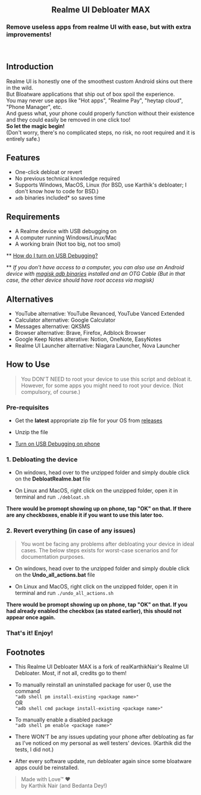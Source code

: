 <h2 align="center">Realme UI Debloater MAX</h2>
  <p align="center">
 <h3>Remove useless apps from realme UI with ease, but with extra improvements!</h3>
 <p align="center">
    <br />
</div>


## Introduction

Realme UI is honestly one of the smoothest custom Android skins out there in the wild.<br>
But Bloatware applications that ship out of box spoil the experience. <br>
You may never use apps like "Hot apps", "Realme Pay", "heytap cloud", "Phone Manager", etc. <br>
And guess what, your phone could properly function without their existence and they could easily be removed in one click too!<br>
**So let the magic begin!**<br>
(Don't worry, there's no complicated steps, no risk, no root required and it is entirely safe.)<br>

## Features

- One-click debloat or revert
- No previous technical knowledge required 
- Supports Windows, MacOS, Linux (for BSD, use Karthik's debloater; I don't know how to code for BSD.)
- `adb` binaries included* so saves time

## Requirements 

- A Realme device with USB debugging on
- A computer running Windows/Linux/Mac
- A working brain (Not too big, not too smol) </br>

** [How do I turn on USB Debugging?](/Turning_on_usb_debugging.md)

** _If you don't have access to a computer, you can also use an Android device with [magisk adb binaries](https://sourceforge.net/projects/magiskfiles/files/module-uploads/adb-ndk-103916.zip/download) installed and an OTG Cable (But in that case, the other device should have root access via magisk)_

## Alternatives

- YouTube alternative: YouTube Revanced, YouTube Vanced Extended
- Calculator alternative: Google Calculator
- Messages alternative: QKSMS
- Browser alternative: Brave, Firefox, Adblock Browser
- Google Keep Notes alterative: Notion, OneNote, EasyNotes
- Realme UI Launcher alternative: Niagara Launcher, Nova Launcher

## **How to Use**

> You DON'T NEED to root your device to use this script and debloat it. However, for some apps you might need to root your device. (Not compulsory, of course.)

### Pre-requisites

- Get the **latest** appropriate zip file for your OS from [releases](https://github.com/realKarthikNair/realme-ui-debloater/releases)

- Unzip the file 

- [Turn on USB Debugging on phone](/Turning_on_usb_debugging.md)

### **1. Debloating the device**

- On windows, head over to the unzipped folder and simply double click on the **DebloatRealme.bat** file 

- On Linux and MacOS, right click on the unzipped folder, open it in terminal and run `./debloat.sh` 

**There would be promopt showing up on phone, tap "OK" on that. If there are any checkboxes, enable it if you want to use this later too.**

### **2. Revert everything (in case of any issues)**

> You wont be facing any problems after debloating your device in ideal cases. The below steps exists for worst-case scenarios and for documentation purposes.

- On windows, head over to the unzipped folder and simply double click on the **Undo_all_actions.bat** file 

- On Linux and MacOS, right click on the unzipped folder, open it in terminal and run `./undo_all_actions.sh`

**There would be promopt showing up on phone, tap "OK" on that. If you had already enabled the checkbox (as stated earlier), this should not appear once again.**

### That's it! Enjoy!

## Footnotes

- This Realme UI Debloater MAX is a fork of realKarthikNair's Realme UI Debloater. Most, if not all, credits go to them!
- To manually reinstall an uninstalled package for user 0, use the command  
`"adb shell pm install-existing <package name>"`  
OR  
`"adb shell cmd package install-existing <package name>"`  

- To manually enable a disabled package  
`"adb shell pm enable <package name>"`  

- There WON'T be any issues updating your phone after debloating as far as I've noticed on my personal as well testers' devices. (Karthik did the tests, I did not.)

- After every software update, run debloater again since some bloatware apps could be reinstalled. 


>Made with Love™ ❤️ <br>
>by Karthik Nair (and Bedanta Dey!) 


